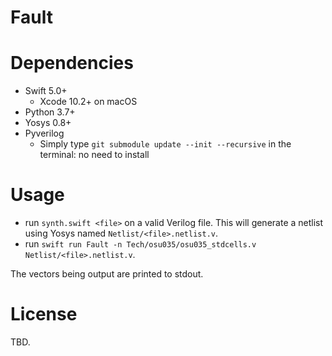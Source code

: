 # Fault
# Dependencies
* Swift 5.0+
    * Xcode 10.2+ on macOS
* Python 3.7+
* Yosys 0.8+
* Pyverilog
    * Simply type `git submodule update --init --recursive` in the terminal: no need to install

# Usage
* run `synth.swift <file>` on a valid Verilog file. This will generate a netlist using Yosys named `Netlist/<file>.netlist.v`.
* run `swift run Fault -n Tech/osu035/osu035_stdcells.v Netlist/<file>.netlist.v`.

The vectors being output are printed to stdout.

# License
TBD.